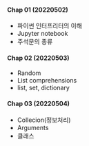 #### Chap 01 (20220502)
 - 파이썬 인터프리터의 이해
 - Jupyter notebook
 - 주석문의 종류

#### Chap 02 (20220503)
 - Random
 - List comprehensions
 - list, set, dictionary

#### Chap 03 (20220504)
 - Collecion(정보처리)
 - Arguments
 - 클래스